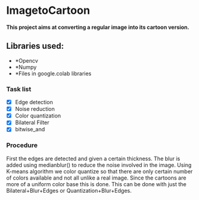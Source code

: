 # ImagetoCartoon
**This project aims at converting a regular image into its cartoon version.**

## Libraries used:
- *Opencv
- *Numpy
- *Files in google.colab libraries

### Task list
- [x] Edge detection
- [x] Noise reduction
- [x] Color quantization
- [x] Bilateral Filter
- [x] bitwise_and

### Procedure
First the edges are detected and given a certain thickness. The blur is added using medianblur() to reduce the noise involved in the image. Using K-means algorithm we color quantize so that there are only certain number of colors available and not all unlike a real image. Since the cartoons are more of a uniform color base this is done. This can be done with just the Bilateral+Blur+Edges or Quantization+Blur+Edges.
